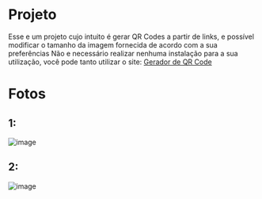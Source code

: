 # Projeto 
Esse e um projeto cujo intuito é gerar QR Codes a partir de links, e possível modificar o tamanho da imagem fornecida de acordo com a sua preferências
Não e necessário realizar nenhuma instalação para a sua utilização, você pode tanto utilizar o site:
[Gerador de QR Code](https://gerador-de-qr-code-self.vercel.app)

# Fotos
## 1:
![image](https://github.com/user-attachments/assets/f1931f40-28f1-4931-90c5-f65a413781c6)

## 2:
![image](https://github.com/user-attachments/assets/31ebdbe8-7fa7-42aa-b7e8-6640d6c8135b)
